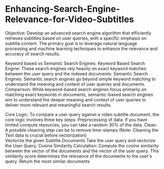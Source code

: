 # Enhancing-Search-Engine-Relevance-for-Video-Subtitles

Objective:
Develop an advanced search engine algorithm that efficiently retrieves subtitles based on user queries, with a specific emphasis on subtitle content. The primary goal is to leverage natural language processing and machine learning techniques to enhance the relevance and accuracy of search results.

Keyword based vs Semantic Search Engines:
Keyword Based Search Engine: These search engines rely heavily on exact keyword matches between the user query and the indexed documents.
Semantic Search Engines: Semantic search engines go beyond simple keyword matching to understand the meaning and context of user queries and documents.
Comparison: While keyword-based search engines focus primarily on matching exact keywords in documents, semantic-based search engines aim to understand the deeper meaning and context of user queries to deliver more relevant and meaningful search results. 

Core Logic:
To compare a user query against a video subtitle document, the core logic involves three key steps:
Preprocessing of data: 
If you have limited compute resources, you can take a random 30% of the data.
Clean: A possible cleaning step can be to remove time-stamps  (Note: Cleaning the Text data is crucial before vectorization)  
Vectorize the given Subtitle Documents
Take the user query and vectorize the User Query.
Cosine Similarity Calculation:
Compute the cosine similarity between the vector of the documents and the vector of the user query.
This similarity score determines the relevance of the documents to the user's query.
Return the most similar documents
